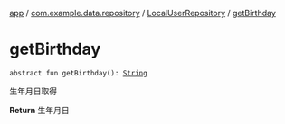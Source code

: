 [app](../../index.md) / [com.example.data.repository](../index.md) / [LocalUserRepository](index.md) / [getBirthday](./get-birthday.md)

# getBirthday

`abstract fun getBirthday(): `[`String`](https://kotlinlang.org/api/latest/jvm/stdlib/kotlin/-string/index.html)

生年月日取得

**Return**
生年月日

